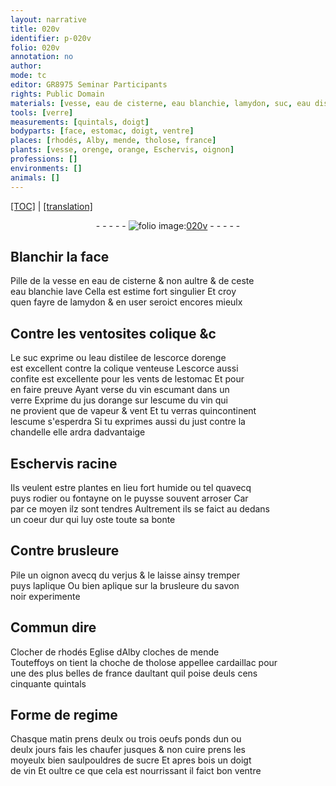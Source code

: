 ```yaml
---
layout: narrative
title: 020v
identifier: p-020v
folio: 020v
annotation: no
author:
mode: tc
editor: GR8975 Seminar Participants
rights: Public Domain
materials: [vesse, eau de cisterne, eau blanchie, lamydon, suc, eau distilee de lescorce dorenge, Lescorce, vin escumant, jus dorange, vin, escume, just, Eschervis racine, oignon, verjus, savon noir, oeufs, sucre]
tools: [verre]
measurements: [quintals, doigt]
bodyparts: [face, estomac, doigt, ventre]
places: [rhodés, Alby, mende, tholose, france]
plants: [vesse, orenge, orange, Eschervis, oignon]
professions: []
environments: []
animals: []
---
```


<p><a href="{{ site.baseurl }}/diplomatic/">[TOC]</a> | <a href="{{ site.baseurl }}/texts/p-020v_tl/" target="_blank">[translation]</a></p><div class="folio" align="center">- - - - - <a href="http://gallica.bnf.fr/ark:/12148/btv1b10500001g/f46.image" target="_blank"><img src="https://cu-mkp.github.io/2017-workshop-edition/assets/photo-icon.png" alt="folio image: " style="display:inline-block; margin-bottom:-3px;"/>020v</a> - - - - - </div>  
  

## Blanchir la <span class="bp">face</span>

 
Pille de la <span class="m"><span class="pa">vesse</span></span> en <span class="m">eau de cisterne</span> & non aultre & de ceste<br/> <span class="m">eau blanchie</span> lave Cella est estime fort singulier Et croy<br/> quen fayre de <span class="m">lamydon</span> & en user seroict encores mieulx 
 
 
  

## Contre les ventosites colique &c

 
Le <span class="m">suc</span> exprime ou l<span class="m">eau <span class="del"></span> distilee de lescorce d<span class="pa">orenge</span></span><br/> est excellent contre la colique venteuse <span class="m">Lescorce</span> aussi<br/> confite est excellente pour les vents de l<span class="bp">estomac</span> Et pour<br/> en faire preuve Ayant verse du <span class="m">vin escumant</span> dans un<br/> <span class="tl">verre</span> Exprime du <span class="m">jus d<span class="pa">orange</span></span> sur lescume du <span class="m">vin</span> qui<br/> ne provient que de vapeur & vent Et tu verras quincontinent<br/> l<span class="m">escume</span> s'esperdra Si tu exprimes aussi du <span class="m">just</span> contre la<br/> chandelle elle ardra dadvantaige 
 
 
  

## <span class="m"><span class="pa">Eschervis</span> racine</span>

 
Ils veulent estre plantes en lieu fort humide ou tel quavecq<br/> puys rodier ou fontayne on le puysse souvent arroser Car<br/> par ce moyen ilz sont tendres Aultrement ils se faict au dedans<br/> un coeur dur qui luy oste toute sa bonte 
 
 
  

## Contre brusleure

 
Pile un <span class="m"><span class="pa">oignon</span></span> avecq du <span class="m">verjus</span> & le laisse ainsy tremper<br/> puys laplique Ou bien aplique sur la brusleure du <span class="m">savon<br/> noir</span> experimente 
 
 
  

## Commun dire

 
Clocher de <span class="pl">rhodés</span> Eglise d<span class="pl">Alby</span> cloches de <span class="pl">mende</span><br/> Touteffoys on tient la choche de <span class="pl">tholose</span> appellee cardaillac pour<br/> une des plus belles de <span class="pl">france</span> daultant quil poise deuls cens<br/> cinquante <span class="ms">quintals</span> 
 
 
  

## Forme de regime

 
<span class="tmp">Chasque matin</span> prens deulx ou trois <span class="m">oeufs</span> ponds dun ou<br/> deulx <span class="tmp">jour</span>s fais les chaufer <span class="del">jusques</span> & non cuire prens les<br/> moyeulx bien saulpouldres de <span class="m">sucre</span> Et apres bois un <span class="ms"><span class="bp">doigt</span></span><br/> de <span class="m">vin</span> Et oultre ce que cela est nourrissant il faict bon <span class="bp">ventre</span> 
 
